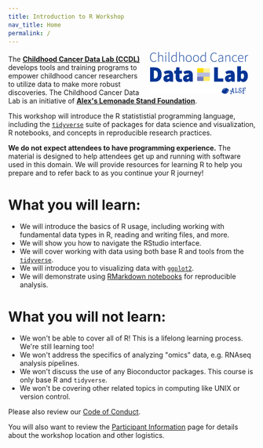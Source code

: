 ```yaml
---
title: Introduction to R Workshop
nav_title: Home
permalink: /
---
```



<p><img style = "padding: 0 15px; float: right;" img src = "images/ccdl-logo.png" width = "200"></p>
<p style="margin-top: 20px;"> </p>
<p>
The <b><a href="https://www.ccdatalab.org/" title="Alex's Lemonade Stand Foundation">Childhood Cancer Data Lab (CCDL)</a></b> develops tools and training programs to empower childhood cancer researchers to utilize  data to make more robust discoveries.
The Childhood Cancer Data Lab is an initiative of <b><a href="https://www.alexslemonade.org/" title="Alex's Lemonade Stand Foundation">Alex's Lemonade Stand Foundation</a></b>.
</p>

This workshop will introduce the R statististial programming language, including the [`tidyverse`](https://www.tidyverse.org/) suite of packages for data science and visualization, R notebooks, and concepts in reproducible research practices.

**We do not expect attendees to have programming experience.** 
The material is designed to help attendees get up and running with software used in this domain.
We will provide resources for learning R to help you prepare and to refer back to as you continue your R journey!

# What you will learn:

* We will introduce the basics of R usage, including working with fundamental data types in R, reading and writing files, and more.
* We will show you how to navigate the RStudio interface.
* We will cover working with data using both base R and tools from the [`tidyverse`](https://www.tidyverse.org/).
* We will introduce you to visualizing data with [`ggplot2`](https://ggplot2.tidyverse.org/).
* We will demonstrate using [RMarkdown notebooks](https://rmarkdown.rstudio.com/) for reproducible analysis.

# What you will not learn:

* We won't be able to cover all of R! This is a lifelong learning process. We're still learning too!
* We won't address the specifics of analyzing "omics" data, e.g. RNAseq analysis pipelines.
* We won't discuss the use of any Bioconductor packages. This course is only base R and `tidyverse`.
* We won't be covering other related topics in computing like UNIX or version control.

Please also review our [Code of Conduct](code-of-conduct.md).

You will also want to review the [Participant Information](participant-information.md) page for details about the workshop location and other logistics.


<!--
**Looking for more?**
We have compiled a set of [useful resources](reproducibility_resources.md) that support reproducible computational research that we recommend for your future reading and exploration!
-->